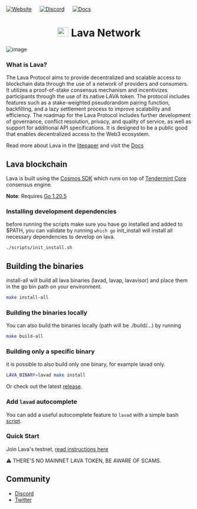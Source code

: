 <!--
parent:
  order: false
-->

[![Website](https://img.shields.io/badge/WEBSITE-https%3A%2F%2Fwww.lavanet.xyz-green?style=for-the-badge)](https://www.lavanet.xyz) &emsp;  [![Discord](https://img.shields.io/discord/963778337904427018?color=green&logo=discord&logoColor=white&style=for-the-badge)](https://discord.gg/EKzbc6bx) &emsp; [![Docs](https://img.shields.io/badge/DOCS-https%3A%2F%2Fdocs.lavanet.xyz-green?style=for-the-badge)](https://docs.lavanet.xyz) 

<div align="center">
  <h1> <img src="https://user-images.githubusercontent.com/2770565/223762290-44afc792-8ad4-4dbb-b2c2-532780d6c5de.png" alt="Logo" width="30" height="25"> Lava Network  </h1>
</div>

![image](https://user-images.githubusercontent.com/2770565/203528359-dced4d06-f020-4b6a-bb5f-319124924689.png)

### What is Lava?
The Lava Protocol aims to provide decentralized and scalable access to blockchain data through the use of a network of providers and consumers. It utilizes a proof-of-stake consensus mechanism and incentivizes participants through the use of its native LAVA token. The protocol includes features such as a stake-weighted pseudorandom pairing function, backfilling, and a lazy settlement process to improve scalability and efficiency. The roadmap for the Lava Protocol includes further development of governance, conflict resolution, privacy, and quality of service, as well as support for additional API specifications. It is designed to be a public good that enables decentralized access to the Web3 ecosystem.

Read more about Lava in the [litepaper](https://litepaper.lavanet.xyz?utm_source=github.com&utm_medium=github&utm_campaign=readme) and visit the [Docs](https://docs.lavanet.xyz?utm_source=github.com&utm_medium=github&utm_campaign=readme)

## Lava blockchain

Lava is built using the [Cosmos SDK](https://github.com/cosmos/cosmos-sdk/) which runs on top of [Tendermint Core](https://github.com/tendermint/tendermint) consensus engine.

**Note**: Requires [Go 1.20.5](https://golang.org/dl/)

### Installing development dependencies
before running the scripts make sure you have go installed and added to $PATH, you can validate by running `which go`
init_install will install all necessary dependencies to develop on lava.
```bash
./scripts/init_install.sh
```

## Building the binaries
install-all will build all lava binaries (lavad, lavap, lavavisor) and place them in the go bin path on your environment.
```bash
make install-all
```

### Building the binaries locally
You can also build the binaries locally (path will be ./build/...) by running 
```bash
make build-all
```

### Building only a specific binary
it is possible to also build only one binary, for example lavad only. 
```bash
LAVA_BINARY=lavad make install
```


Or check out the latest [release](https://github.com/lavanet/lava/releases).

### Add `lavad` autocomplete

You can add a useful autocomplete feature to `lavad` with a simple bash [script](https://github.com/lavanet/lava/blob/update-readme-autocomplete/scripts/lavad_auto_completion_install.sh).

### Quick Start

Join Lava's testnet, [read instructions here](https://docs.lavanet.xyz/testnet?utm_source=github.com&utm_medium=github&utm_campaign=readme)

⚠️ THERE'S NO MAINNET LAVA TOKEN, BE AWARE OF SCAMS.

## Community

- [Discord](https://discord.gg/lavanetxyz)
- [Twitter](https://twitter.com/lavanetxyz)
